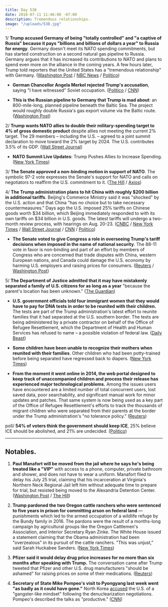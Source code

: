 ```yaml
---
title: Day 538
date: 2018-07-11 11:46:00 -07:00
description: Tremendous relationships.
image: "/uploads/538.jpg"
---
```


1/ **Trump accused Germany of being "totally controlled" and "a captive of Russia" because it pays "billions and billions of dollars a year" to Russia for energy**. Germany doesn't meet its NATO spending commitments, but has started construction on a second natural gas pipeline to Russia. Germany argues that it has increased its contributions to NATO and plans to spend even more on the alliance in the coming years. A few hours later, Trump told reporters that the United States has a "tremendous relationship" with Germany. ([Washington Post](https://www.washingtonpost.com/world/europe/trump-says-germanyis-captive-to-russia-in-fiery-opening-salvo-against-nato/2018/07/11/56aa7174-7f0a-11e8-a63f-7b5d2aba7ac5_story.html?utm_term=.c96100d08ba3) / [NBC News](https://www.nbcnews.com/news/world/trump-blasts-nato-allies-says-germany-captive-russia-n890471) / [Politico](https://www.politico.com/story/2018/07/11/trump-merkel-germany-comment-nato-summit-709311))

* **German Chancellor Angela Merkel rejected Trump's accusation**, saying "I have witnessed" Soviet occupation. ([Politico](https://www.politico.eu/article/merkel-hits-back-at-trumps-attack-i-remember-soviet-occupation/) / [CNN](https://www.cnn.com/2018/07/11/politics/angela-merkel-east-germany-nato-trump/index.html))

* **This is the Russian pipeline to Germany that Trump is mad about**: an 800-mile-long, planned pipeline beneath the Baltic Sea. The project would roughly double Russia's gas export volume via the Baltic route. ([Washington Post](https://www.washingtonpost.com/news/worldviews/wp/2018/07/11/the-russian-pipeline-to-germany-that-trump-is-so-mad-about-explained/))

2/ **Trump wants NATO allies to double their military-spending target to 4% of gross domestic product** despite allies not meeting the current 2% target. The 29 members – including the U.S. – agreed to a joint summit declaration to move toward the 2% target by 2024. The U.S. contributes 3.5% of its GDP. ([Wall Street Journal](https://www.wsj.com/articles/trump-calls-for-allies-to-increase-defense-spending-at-start-of-nato-summit-1531297516))

* **NATO Summit Live Updates**: Trump Pushes Allies to Increase Spending. ([New York Times](https://www.nytimes.com/2018/07/11/world/europe/trump-nato-live-updates.html))

3/ **The Senate approved a non-binding motion in support of NATO**. The symbolic 97-2 vote expresses the Senate's support for NATO and calls on negotiators to reaffirm the U.S. commitment to it. ([The Hill](http://thehill.com/homenews/administration/396399-senate-overwhelmingly-passes-resolution-supporting-nato-as-trump) / [Axios](https://www.axios.com/senate-trump-vote-supporting-nato--d1718d5b-b55a-4828-914a-21dd1f52032d.html))

4/ **The Trump administration plans to hit China with roughly $200 billion in additional tariffs**. Beijing's Commerce Ministry said it was "shocked" by the U.S. action and that China "has no choice but to take necessary countermeasures." Days ago the U.S. imposed 25% tariffs on Chinese goods worth $34 billion, which Beijing immediately responded to with its own tariffs on $34 billion in U.S. goods. The latest tariffs will undergo a two-month review process, with hearings on Aug. 20-23. ([CNBC](https://www.cnbc.com/2018/07/10/white-house-releases-list-of-goods-hit-by-200-billion-in-tariffs.html) / [New York Times](https://www.nytimes.com/2018/07/10/us/politics/trump-china-trade-war.html) / [Wall Street Journal](https://www.wsj.com/articles/shocked-by-latest-u-s-tariffs-beijing-seeks-retaliatory-action-1531313522) / [CNN](https://www.cnn.com/2018/07/10/politics/ustr-new-china-tariffs-trump/index.html) / [Politico](https://www.politico.com/story/2018/07/10/trump-china-trade-tariffs-708707))

* **The Senate voted to give Congress a role in overseeing Trump's tariff decisions when imposed in the name of national security**. The 88-11 vote in favor is non-binding and part of an effort by members of Congress who are concerned that trade disputes with China, western European nations, and Canada could damage the U.S. economy by harming U.S. employers and raising prices for consumers. ([Reuters](https://www.reuters.com/article/us-usa-trade-congress-vote/u-s-senate-backs-non-binding-measure-seeking-congressional-tariff-role-idUSKBN1K12IB) / [Washington Post](https://www.washingtonpost.com/business/economy/in-symbolic-rebuke-senate-votes-to-seek-congressional-role-in-president-trumps-tariff-decisions/2018/07/11/def7d556-851a-11e8-8553-a3ce89036c78_story.html))

5/ **The Department of Justice admitted that it may have mistakenly separated a family of U.S. citizens for as long as a year** "because the parent's location has been unknown." ([The Guardian](https://www.theguardian.com/us-news/2018/jul/11/us-immigration-family-separations-doj-us-citizens))

* **U.S. government officials told four immigrant women that they would have to pay for DNA tests in order to be reunited with their children.** The tests are part of the Trump administration's latest effort to reunite families that it had separated at the U.S. southern border. The tests are being administered by a private contractor on behalf of the Office of Refugee Resettlement, which the Department of Health and Human Services has refused to name – a possible violation of federal law. ([Daily Beast](https://www.thedailybeast.com/government-told-immigrant-parents-to-pay-for-dna-tests-to-be-reunited-with-kids-advocate))

* **Some children have been unable to recognize their mothers when reunited with their families**. Other children who had been potty-trained before being separated have regressed back to diapers. ([New York Times](https://www.nytimes.com/2018/07/10/us/politics/trump-administration-catch-and-release-migrants.html))

* **From the moment it went online in 2014, the web portal designed to keep track of unaccompanied children and process their release has experienced major technological problems.** Among the issues users have encountered are a limited number of total concurrent users, lost saved data, poor searchability, and significant manual work for minor updates and patches. That same system is now being used as a key part of the Office of Refugee Resettlement's efforts to track the thousands of migrant children who were separated from their parents at the border under the Trump administration's "no tolerance policy." ([Reuters](https://www.reuters.com/article/us-usa-immigration-database-insight/tech-issues-plague-u-s-web-portal-tracking-separated-children-idUSKBN1K11A2))

poll/ **54% of voters think the government should keep ICE**, 25% believe ICE should be abolished, and 21% are undecided. ([Politico](https://www.politico.com/story/2018/07/11/immigration-ice-abolish-poll-708703))

---

## Notables.

1. **Paul Manafort will be moved from the jail where he says he's being treated like a "VIP"** with access to a phone, computer, private bathroom and shower, and does not have to wear a uniform. Manafort filed to delay his July 25 trial, claiming that his incarceration at Virginia's Northern Neck Regional Jail left him without adequate time to prepare for trial, but resisted being moved to the Alexandria Detention Center. ([Washington Post](https://www.washingtonpost.com/local/public-safety/paul-manafort-has-phone-email-vip-treatment-in-jail-prosecutors-say/2018/07/11/2b7201b6-851d-11e8-8f6c-46cb43e3f306_story.html) / [The Hill](http://thehill.com/homenews/administration/396512-mueller-filing-manafort-has-personal-phone-laptop-not-required-to))

2. **Trump pardoned the two Oregon cattle ranchers who were sentenced to five years in prison for committing arson on federal land** — punishments which led to the armed occupation of a wildlife refuge by the Bundy family in 2016. The pardons were the result of a months-long campaign by agricultural groups like the Oregon Cattlemen's Association, and Interior Secretary Ryan Zinke. The White House issued a statement claiming that the Obama administration had been "overzealous" in its pursuit of the cattle ranchers. "This was unjust," said Sarah Huckabee Sanders. ([New York Times](https://www.nytimes.com/2018/07/10/us/politics/trump-pardon-hammond-oregon.html))

3. **Pfizer said it would delay drug price increases for no more than six months after speaking with Trump.** The conversation came after Trump tweeted that Pfizer and other U.S. drug manufacturers "should be ashamed" for raising prices on some of their medications. ([Reuters](https://www.reuters.com/article/us-usa-trump-drugpricing/trump-says-pfizer-is-rolling-back-drug-price-hikes-idUSKBN1K0323))

4. **Secretary of State Mike Pompeo's visit to Pyongyang last week went "as badly as it could have gone."** North Korea [accused](https://www.cnn.com/2018/07/08/politics/north-korea-trump-administration-nuclear-talks/index.html) the U.S. of a "gangster-like mindset" following the denuclearization negotiations. Pompeo's described the talks as "productive." ([CNN](https://www.cnn.com/2018/07/11/politics/pompeo-north-korea-intl/index.html))